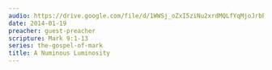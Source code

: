 ```yaml
---
audio: https://drive.google.com/file/d/1WWSj_oZxI5ziNu2xrdMQLfYqMjoJrbPM/view
date: 2014-01-19
preacher: guest-preacher
scripture: Mark 9:1-13
series: the-gospel-of-mark
title: A Numinous Luminosity
---
```

